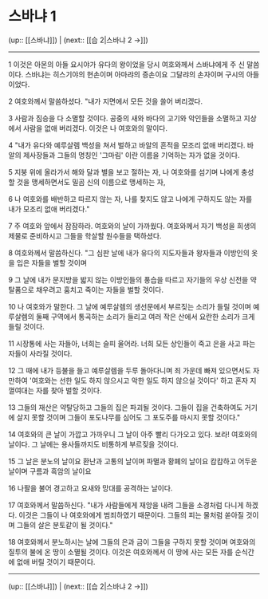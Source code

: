 # 스바냐 1

(up:: [[스바냐]]) | (next:: [[습 2|스바냐 2 →]])

***




1 
이것은 아몬의 아들 요시야가 유다의 왕이었을 당시 여호와께서 스바냐에게 주 신 말씀이다. 스바냐는 히스기야의 현손이며 아마랴의 증손이요 그달랴의 손자이며 구시의 아들이었다. 



2 
여호와께서 말씀하셨다. "내가 지면에서 모든 것을 쓸어 버리겠다. 



3 
사람과 짐승을 다 소멸할 것이다. 공중의 새와 바다의 고기와 악인들을 소멸하고 지상에서 사람을 없애 버리겠다. 이것은 나 여호와의 말이다. 



4 
"내가 유다와 예루살렘 백성을 쳐서 벌하고 바알의 흔적을 모조리 없애 버리겠다. 바알의 제사장들과 그들의 명칭인 '그마림' 이란 이름을 기억하는 자가 없을 것이다. 



5 
지붕 위에 올라가서 해와 달과 별을 보고 절하는 자, 나 여호와를 섬기며 나에게 충성할 것을 맹세하면서도 밀곰 신의 이름으로 맹세하는 자, 



6 
나 여호와를 배반하고 따르지 않는 자, 나를 찾지도 않고 나에게 구하지도 않는 자를 내가 모조리 없애 버리겠다." 



7 
주 여호와 앞에서 잠잠하라. 여호와의 날이 가까웠다. 여호와께서 자기 백성을 희생의 제물로 준비하시고 그들을 학살할 원수들을 택하셨다. 



8 
여호와께서 말씀하신다. "그 심판 날에 내가 유다의 지도자들과 왕자들과 이방인의 옷을 입은 자들을 벌할 것이며 



9 
그 날에 내가 문지방을 밟지 않는 이방인들의 풍습을 따르고 자기들의 우상 신전을 약탈품으로 채우려고 훔치고 죽이는 자들을 벌할 것이다. 



10 
나 여호와가 말한다. 그 날에 예루살렘의 생선문에서 부르짖는 소리가 들릴 것이며 예루살렘의 둘째 구역에서 통곡하는 소리가 들리고 여러 작은 산에서 요란한 소리가 크게 들릴 것이다. 



11 
시장통에 사는 자들아, 너희는 슬피 울어라. 너희 모든 상인들이 죽고 은을 사고 파는 자들이 사라질 것이다. 



12 
그 때에 내가 등불을 들고 예루살렘을 두루 돌아다니며 죄 가운데 빠져 있으면서도 자만하여 '여호와는 선한 일도 하지 않으시고 악한 일도 하지 않으실 것이다' 하고 혼자 지껄여대는 자를 찾아 벌할 것이다. 



13 
그들의 재산은 약탈당하고 그들의 집은 파괴될 것이다. 그들이 집을 건축하여도 거기에 살지 못할 것이며 그들이 포도나무를 심어도 그 포도주를 마시지 못할 것이다." 



14 
여호와의 큰 날이 가깝고 가까우니 그 날이 아주 빨리 다가오고 있다. 보라! 여호와의 날이다. 그 날에는 용사들까지도 비통하게 부르짖을 것이다. 



15 
그 날은 분노의 날이요 환난과 고통의 날이며 파멸과 황폐의 날이요 캄캄하고 어두운 날이며 구름과 흑암의 날이요 



16 
나팔을 불어 경고하고 요새와 망대를 공격하는 날이다. 



17 
여호와께서 말씀하신다. "내가 사람들에게 재앙을 내려 그들을 소경처럼 다니게 하겠다. 이것은 그들이 나 여호와에게 범죄하였기 때문이다. 그들의 피는 물처럼 쏟아질 것이며 그들의 살은 분토같이 될 것이다." 



18 
여호와께서 분노하시는 날에 그들의 은과 금이 그들을 구하지 못할 것이며 여호와의 질투의 불에 온 땅이 소멸될 것이다. 이것은 여호와께서 이 땅에 사는 모든 자를 순식간에 없애 버릴 것이기 때문이다.

***

(up:: [[스바냐]]) | (next:: [[습 2|스바냐 2 →]])
